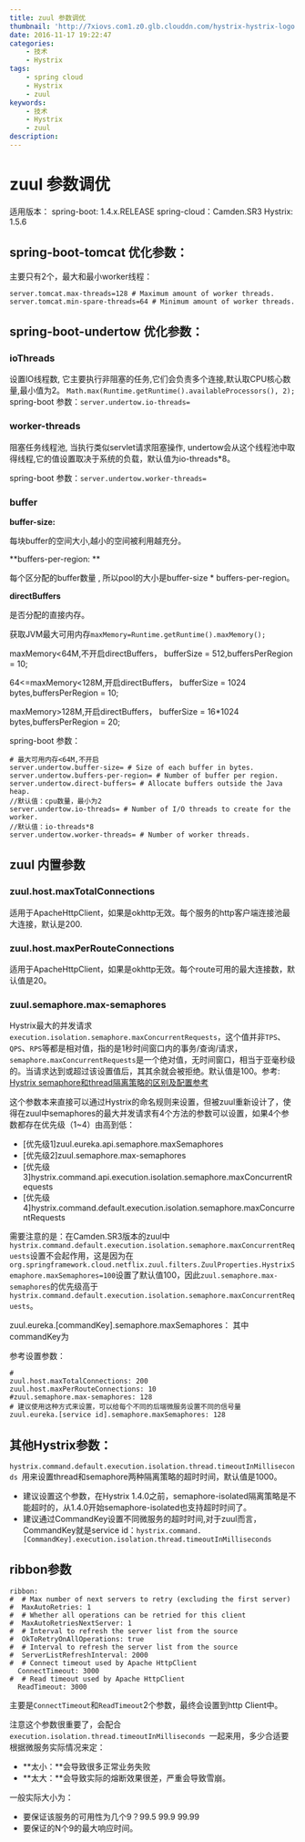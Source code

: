 ```yaml
---
title: zuul 参数调优
thumbnail: 'http://7xiovs.com1.z0.glb.clouddn.com/hystrix-hystrix-logo.png'
date: 2016-11-17 19:22:47
categories:
	- 技术
	- Hystrix
tags:
	- spring cloud
	- Hystrix
	- zuul
keywords:
	- 技术
	- Hystrix
	- zuul
description:
---
```



# zuul 参数调优

适用版本：
spring-boot: 1.4.x.RELEASE
spring-cloud：Camden.SR3
Hystrix: 1.5.6

## spring-boot-tomcat 优化参数：

主要只有2个，最大和最小worker线程：

```
server.tomcat.max-threads=128 # Maximum amount of worker threads.
server.tomcat.min-spare-threads=64 # Minimum amount of worker threads.
```

## spring-boot-undertow 优化参数：

### ioThreads
设置IO线程数, 它主要执行非阻塞的任务,它们会负责多个连接,默认取CPU核心数量,最小值为2。
`Math.max(Runtime.getRuntime().availableProcessors(), 2);`
spring-boot 参数：`server.undertow.io-threads= `


### worker-threads
阻塞任务线程池, 当执行类似servlet请求阻塞操作, undertow会从这个线程池中取得线程,它的值设置取决于系统的负载，默认值为io-threads*8。

spring-boot 参数：`server.undertow.worker-threads= `

### buffer

**buffer-size:**

每块buffer的空间大小,越小的空间被利用越充分。

**buffers-per-region: **

每个区分配的buffer数量 , 所以pool的大小是buffer-size * buffers-per-region。

**directBuffers**

是否分配的直接内存。



获取JVM最大可用内存`maxMemory=Runtime.getRuntime().maxMemory();`

maxMemory<64M,不开启directBuffers， bufferSize = 512,buffersPerRegion = 10;

64<=maxMemory<128M,开启directBuffers， bufferSize = 1024 bytes,buffersPerRegion = 10;

maxMemory>128M,开启directBuffers， bufferSize = 16*1024 bytes,buffersPerRegion = 20;

spring-boot 参数：

```
# 最大可用内存<64M,不开启
server.undertow.buffer-size= # Size of each buffer in bytes.
server.undertow.buffers-per-region= # Number of buffer per region.
server.undertow.direct-buffers= # Allocate buffers outside the Java heap.
//默认值：cpu数量，最小为2
server.undertow.io-threads= # Number of I/O threads to create for the worker.
//默认值：io-threads*8
server.undertow.worker-threads= # Number of worker threads.
```



## zuul 内置参数

### zuul.host.maxTotalConnections

适用于ApacheHttpClient，如果是okhttp无效。每个服务的http客户端连接池最大连接，默认是200.

### zuul.host.maxPerRouteConnections

适用于ApacheHttpClient，如果是okhttp无效。每个route可用的最大连接数，默认值是20。

### zuul.semaphore.max-semaphores

Hystrix最大的并发请求`execution.isolation.semaphore.maxConcurrentRequests`，这个值并非`TPS`、`QPS`、`RPS`等都是相对值，指的是1秒时间窗口内的事务/查询/请求，`semaphore.maxConcurrentRequests`是一个绝对值，无时间窗口，相当于亚毫秒级的。当请求达到或超过该设置值后，其其余就会被拒绝。默认值是100。参考: [Hystrix semaphore和thread隔离策略的区别及配置参考](<http://www.jianshu.com/p/b8d21248c9b1>)


这个参数本来直接可以通过Hystrix的命名规则来设置，但被zuul重新设计了，使得在zuul中semaphores的最大并发请求有4个方法的参数可以设置，如果4个参数都存在优先级（1~4）由高到低：

- [优先级1]zuul.eureka.api.semaphore.maxSemaphores
- [优先级2]zuul.semaphore.max-semaphores
- [优先级3]hystrix.command.api.execution.isolation.semaphore.maxConcurrentRequests
- [优先级4]hystrix.command.default.execution.isolation.semaphore.maxConcurrentRequests

需要注意的是：在Camden.SR3版本的zuul中`hystrix.command.default.execution.isolation.semaphore.maxConcurrentRequests`设置不会起作用，这是因为在`org.springframework.cloud.netflix.zuul.filters.ZuulProperties.HystrixSemaphore.maxSemaphores=100`设置了默认值100，因此`zuul.semaphore.max-semaphores`的优先级高于`hystrix.command.default.execution.isolation.semaphore.maxConcurrentRequests`。

 

zuul.eureka.[commandKey].semaphore.maxSemaphores：
其中commandKey为

参考设置参数：

```
#
zuul.host.maxTotalConnections: 200
zuul.host.maxPerRouteConnections: 10
#zuul.semaphore.max-semaphores: 128
# 建议使用这种方式来设置，可以给每个不同的后端微服务设置不同的信号量
zuul.eureka.[service id].semaphore.maxSemaphores: 128

```

## 其他Hystrix参数：

`hystrix.command.default.execution.isolation.thread.timeoutInMilliseconds `用来设置thread和semaphore两种隔离策略的超时时间，默认值是1000。


- 建议设置这个参数，在Hystrix 1.4.0之前，semaphore-isolated隔离策略是不能超时的，从1.4.0开始semaphore-isolated也支持超时时间了。
- 建议通过CommandKey设置不同微服务的超时时间,对于zuul而言，CommandKey就是service id：`hystrix.command.[CommandKey].execution.isolation.thread.timeoutInMilliseconds`

## ribbon参数


```
ribbon:
#  # Max number of next servers to retry (excluding the first server)
#  MaxAutoRetries: 1
#  # Whether all operations can be retried for this client
#  MaxAutoRetriesNextServer: 1
#  # Interval to refresh the server list from the source
#  OkToRetryOnAllOperations: true
#  # Interval to refresh the server list from the source
#  ServerListRefreshInterval: 2000
#  # Connect timeout used by Apache HttpClient
  ConnectTimeout: 3000
#  # Read timeout used by Apache HttpClient
  ReadTimeout: 3000
```

主要是`ConnectTimeout`和`ReadTimeout`2个参数，最终会设置到http Client中。

注意这个参数很重要了，会配合`execution.isolation.thread.timeoutInMilliseconds `一起来用，多少合适要根据微服务实际情况来定：

- **太小：**会导致很多正常业务失败
- **太大：**会导致实际的熔断效果很差，严重会导致雪崩。

一般实际大小为：

- 要保证该服务的可用性为几个9？99.5 99.9 99.99 
- 要保证的N个9的最大响应时间。